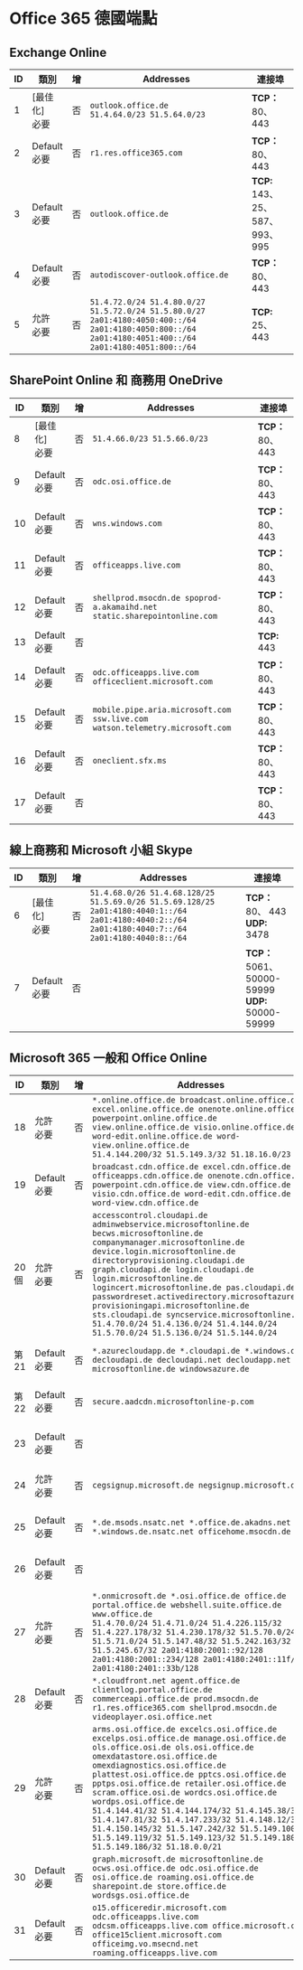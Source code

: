 <!--This file was automatically generated by a script, any manual changes will be overwritten.-->
<!--Please contact the Office 365 Endpoints team with any questions.-->
<!--Germany endpoints version 2018063000-->
<!--File generated 2018-07-20 14:25:17.7211-->

# <a name="office-365-germany-endpoints"></a>Office 365 德國端點


## <a name="exchange-online"></a>Exchange Online

ID | 類別             | 增 | Addresses                                                                                                                                             | 連接埠                          
-- | -------------------- | -- | ----------------------------------------------------------------------------------------------------------------------------------------------------- | -------------------------------
1  | [最佳化]<BR>必要 | 否 | `outlook.office.de`<BR>`51.4.64.0/23 51.5.64.0/23`                                                                                                    | **TCP：** 80、 443               
2  | Default<BR>必要  | 否 | `r1.res.office365.com`                                                                                                                                | **TCP：** 80、 443               
3  | Default<BR>必要  | 否 | `outlook.office.de`                                                                                                                                   | **TCP:** 143、 25、 587、 993、 995
4  | Default<BR>必要  | 否 | `autodiscover-outlook.office.de`                                                                                                                      | **TCP：** 80、 443               
5  | 允許<BR>必要    | 否 | `51.4.72.0/24 51.4.80.0/27 51.5.72.0/24 51.5.80.0/27 2a01:4180:4050:400::/64 2a01:4180:4050:800::/64 2a01:4180:4051:400::/64 2a01:4180:4051:800::/64` | **TCP:** 25、 443               

## <a name="sharepoint-online-and-onedrive-for-business"></a>SharePoint Online 和 商務用 OneDrive

ID | 類別             | 增 | Addresses                                                                    | 連接埠           
-- | -------------------- | -- | ---------------------------------------------------------------------------- | ----------------
8  | [最佳化]<BR>必要 | 否 | `51.4.66.0/23 51.5.66.0/23`                                                  | **TCP：** 80、 443
9  | Default<BR>必要  | 否 | `odc.osi.office.de`                                                          | **TCP：** 80、 443
10  | Default<BR>必要  | 否 | `wns.windows.com`                                                            | **TCP：** 80、 443
11  | Default<BR>必要  | 否 | `officeapps.live.com`                                                        | **TCP：** 80、 443
12 | Default<BR>必要  | 否 | `shellprod.msocdn.de spoprod-a.akamaihd.net static.sharepointonline.com`     | **TCP：** 80、 443
13  | Default<BR>必要  | 否 |                                                                              | **TCP:** 443    
14  | Default<BR>必要  | 否 | `odc.officeapps.live.com officeclient.microsoft.com`                         | **TCP：** 80、 443
15  | Default<BR>必要  | 否 | `mobile.pipe.aria.microsoft.com ssw.live.com watson.telemetry.microsoft.com` | **TCP：** 80、 443
16  | Default<BR>必要  | 否 | `oneclient.sfx.ms`                                                           | **TCP：** 80、 443
17  | Default<BR>必要  | 否 |                                                                              | **TCP：** 80、 443

## <a name="skype-for-business-online-and-microsoft-teams"></a>線上商務和 Microsoft 小組 Skype

ID | 類別             | 增 | Addresses                                                                                                                                         | 連接埠                                             
-- | -------------------- | -- | ------------------------------------------------------------------------------------------------------------------------------------------------- | --------------------------------------------------
6  | [最佳化]<BR>必要 | 否 | `51.4.68.0/26 51.4.68.128/25 51.5.69.0/26 51.5.69.128/25 2a01:4180:4040:1::/64 2a01:4180:4040:2::/64 2a01:4180:4040:7::/64 2a01:4180:4040:8::/64` | **TCP：** 80、 443<BR>**UDP:** 3478                 
7  | Default<BR>必要  | 否 |                                                                                                                                                   | **TCP：** 5061、 50000-59999<BR>**UDP:** 50000-59999

## <a name="microsoft-365-common-and-office-online"></a>Microsoft 365 一般和 Office Online

ID | 類別            | 增 | Addresses                                                                                                                                                                                                                                                                                                                                                                                                                                                                                                                                                             | 連接埠           
-- | ------------------- | -- | --------------------------------------------------------------------------------------------------------------------------------------------------------------------------------------------------------------------------------------------------------------------------------------------------------------------------------------------------------------------------------------------------------------------------------------------------------------------------------------------------------------------------------------------------------------------- | ----------------
18  | 允許<BR>必要   | 否 | `*.online.office.de broadcast.online.office.de excel.online.office.de onenote.online.office.de powerpoint.online.office.de view.online.office.de visio.online.office.de word-edit.online.office.de word-view.online.office.de`<BR>`51.4.144.200/32 51.5.149.3/32 51.18.16.0/23`                                                                                                                                                                                                                                                                                       | **TCP:** 443    
19 | Default<BR>必要 | 否 | `broadcast.cdn.office.de excel.cdn.office.de officeapps.cdn.office.de onenote.cdn.office.de powerpoint.cdn.office.de view.cdn.office.de visio.cdn.office.de word-edit.cdn.office.de word-view.cdn.office.de`                                                                                                                                                                                                                                                                                                                                                          | **TCP:** 443    
20 個 | 允許<BR>必要   | 否 | `accesscontrol.cloudapi.de adminwebservice.microsoftonline.de becws.microsoftonline.de companymanager.microsoftonline.de device.login.microsoftonline.de directoryprovisioning.cloudapi.de graph.cloudapi.de login.cloudapi.de login.microsoftonline.de logincert.microsoftonline.de pas.cloudapi.de passwordreset.activedirectory.microsoftazure.de provisioningapi.microsoftonline.de sts.cloudapi.de syncservice.microsoftonline.de`<BR>`51.4.70.0/24 51.4.136.0/24 51.4.144.0/24 51.5.70.0/24 51.5.136.0/24 51.5.144.0/24`                                        | **TCP：** 80、 443
第 21 | Default<BR>必要 | 否 | `*.azurecloudapp.de *.cloudapi.de *.windows.de decloudapi.de decloudapi.net decloudapp.net microsoftonline.de windowsazure.de`                                                                                                                                                                                                                                                                                                                                                                                                                                        | **TCP：** 80、 443
第 22 | Default<BR>必要 | 否 | `secure.aadcdn.microsoftonline-p.com`                                                                                                                                                                                                                                                                                                                                                                                                                                                                                                                                 | **TCP：** 80、 443
23 | Default<BR>必要 | 否 |                                                                                                                                                                                                                                                                                                                                                                                                                                                                                                                                                                       | **TCP：** 80、 443
24 | 允許<BR>必要   | 否 | `cegsignup.microsoft.de negsignup.microsoft.de`                                                                                                                                                                                                                                                                                                                                                                                                                                                                                                                       | **TCP：** 80、 443
25 | Default<BR>必要 | 否 | `*.de.msods.nsatc.net *.office.de.akadns.net *.windows.de.nsatc.net officehome.msocdn.de`                                                                                                                                                                                                                                                                                                                                                                                                                                                                             | **TCP：** 80、 443
26 | Default<BR>必要 | 否 |                                                                                                                                                                                                                                                                                                                                                                                                                                                                                                                                                                       | **TCP：** 80、 443
27 | 允許<BR>必要   | 否 | `*.onmicrosoft.de *.osi.office.de office.de portal.office.de webshell.suite.office.de www.office.de`<BR>`51.4.70.0/24 51.4.71.0/24 51.4.226.115/32 51.4.227.178/32 51.4.230.178/32 51.5.70.0/24 51.5.71.0/24 51.5.147.48/32 51.5.242.163/32 51.5.245.67/32 2a01:4180:2001::92/128 2a01:4180:2001::234/128 2a01:4180:2401::11f/128 2a01:4180:2401::33b/128`                                                                                                                                                                                                            | **TCP：** 80、 443
28 | Default<BR>必要 | 否 | `*.cloudfront.net agent.office.de clientlog.portal.office.de commerceapi.office.de prod.msocdn.de r1.res.office365.com shellprod.msocdn.de videoplayer.osi.office.net`                                                                                                                                                                                                                                                                                                                                                                                                | **TCP：** 80、 443
29 | 允許<BR>必要   | 否 | `arms.osi.office.de excelcs.osi.office.de excelps.osi.office.de manage.osi.office.de ols.office.osi.de ols.osi.office.de omexdatastore.osi.office.de omexdiagnostics.osi.office.de plattest.osi.office.de pptcs.osi.office.de pptps.osi.office.de retailer.osi.office.de scram.office.osi.de wordcs.osi.office.de wordps.osi.office.de`<BR>`51.4.144.41/32 51.4.144.174/32 51.4.145.38/32 51.4.147.81/32 51.4.147.233/32 51.4.148.12/32 51.4.150.145/32 51.5.147.242/32 51.5.149.100/32 51.5.149.119/32 51.5.149.123/32 51.5.149.180/32 51.5.149.186/32 51.18.0.0/21` | **TCP：** 80、 443
30 | Default<BR>必要 | 否 | `graph.microsoft.de microsoftonline.de ocws.osi.office.de odc.osi.office.de osi.office.de roaming.osi.office.de sharepoint.de store.office.de wordsgs.osi.office.de`                                                                                                                                                                                                                                                                                                                                                                                                  | **TCP：** 80、 443
31 | Default<BR>必要 | 否 | `o15.officeredir.microsoft.com odc.officeapps.live.com odcsm.officeapps.live.com office.microsoft.com office15client.microsoft.com officeimg.vo.msecnd.net roaming.officeapps.live.com`                                                                                                                                                                                                                                                                                                                                                                               | **TCP：** 80、 443
